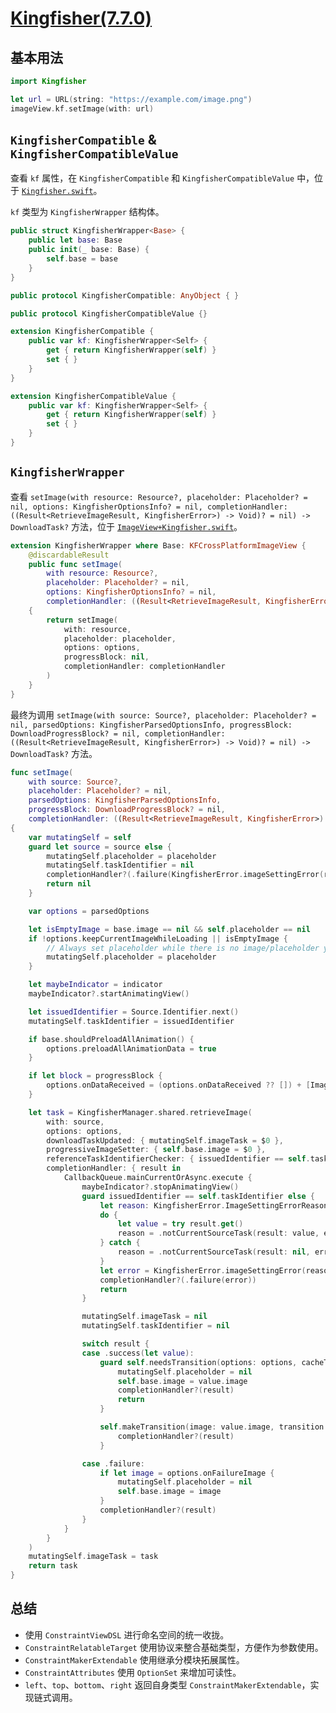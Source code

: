 # [Kingfisher(7.7.0)](https://github.com/onevcat/Kingfisher/tree/7.7.0)

## 基本用法
```swift
import Kingfisher

let url = URL(string: "https://example.com/image.png")
imageView.kf.setImage(with: url)
```

## `KingfisherCompatible` & `KingfisherCompatibleValue`

查看 `kf` 属性，在 `KingfisherCompatible` 和 `KingfisherCompatibleValue` 中，位于 [`Kingfisher.swift`](https://github.com/onevcat/Kingfisher/blob/7.7.0/Sources/General/Kingfisher.swift)。

`kf` 类型为 `KingfisherWrapper` 结构体。

```swift
public struct KingfisherWrapper<Base> {
    public let base: Base
    public init(_ base: Base) {
        self.base = base
    }
}

public protocol KingfisherCompatible: AnyObject { }

public protocol KingfisherCompatibleValue {}

extension KingfisherCompatible {
    public var kf: KingfisherWrapper<Self> {
        get { return KingfisherWrapper(self) }
        set { }
    }
}

extension KingfisherCompatibleValue {
    public var kf: KingfisherWrapper<Self> {
        get { return KingfisherWrapper(self) }
        set { }
    }
}
```

## `KingfisherWrapper`

查看 `setImage(with resource: Resource?, placeholder: Placeholder? = nil, options: KingfisherOptionsInfo? = nil, completionHandler: ((Result<RetrieveImageResult, KingfisherError>) -> Void)? = nil) -> DownloadTask?` 方法，位于 [`ImageView+Kingfisher.swift`](https://github.com/onevcat/Kingfisher/blob/7.7.0/Sources/Extensions/ImageView%2BKingfisher.swift)。

```swift
extension KingfisherWrapper where Base: KFCrossPlatformImageView {
    @discardableResult
    public func setImage(
        with resource: Resource?,
        placeholder: Placeholder? = nil,
        options: KingfisherOptionsInfo? = nil,
        completionHandler: ((Result<RetrieveImageResult, KingfisherError>) -> Void)? = nil) -> DownloadTask?
    {
        return setImage(
            with: resource,
            placeholder: placeholder,
            options: options,
            progressBlock: nil,
            completionHandler: completionHandler
        )
    }
}
```

最终为调用 `setImage(with source: Source?, placeholder: Placeholder? = nil, parsedOptions: KingfisherParsedOptionsInfo, progressBlock: DownloadProgressBlock? = nil, completionHandler: ((Result<RetrieveImageResult, KingfisherError>) -> Void)? = nil) -> DownloadTask?` 方法。

```swift
func setImage(
    with source: Source?,
    placeholder: Placeholder? = nil,
    parsedOptions: KingfisherParsedOptionsInfo,
    progressBlock: DownloadProgressBlock? = nil,
    completionHandler: ((Result<RetrieveImageResult, KingfisherError>) -> Void)? = nil) -> DownloadTask?
{
    var mutatingSelf = self
    guard let source = source else {
        mutatingSelf.placeholder = placeholder
        mutatingSelf.taskIdentifier = nil
        completionHandler?(.failure(KingfisherError.imageSettingError(reason: .emptySource)))
        return nil
    }

    var options = parsedOptions

    let isEmptyImage = base.image == nil && self.placeholder == nil
    if !options.keepCurrentImageWhileLoading || isEmptyImage {
        // Always set placeholder while there is no image/placeholder yet.
        mutatingSelf.placeholder = placeholder
    }

    let maybeIndicator = indicator
    maybeIndicator?.startAnimatingView()

    let issuedIdentifier = Source.Identifier.next()
    mutatingSelf.taskIdentifier = issuedIdentifier

    if base.shouldPreloadAllAnimation() {
        options.preloadAllAnimationData = true
    }

    if let block = progressBlock {
        options.onDataReceived = (options.onDataReceived ?? []) + [ImageLoadingProgressSideEffect(block)]
    }

    let task = KingfisherManager.shared.retrieveImage(
        with: source,
        options: options,
        downloadTaskUpdated: { mutatingSelf.imageTask = $0 },
        progressiveImageSetter: { self.base.image = $0 },
        referenceTaskIdentifierChecker: { issuedIdentifier == self.taskIdentifier },
        completionHandler: { result in
            CallbackQueue.mainCurrentOrAsync.execute {
                maybeIndicator?.stopAnimatingView()
                guard issuedIdentifier == self.taskIdentifier else {
                    let reason: KingfisherError.ImageSettingErrorReason
                    do {
                        let value = try result.get()
                        reason = .notCurrentSourceTask(result: value, error: nil, source: source)
                    } catch {
                        reason = .notCurrentSourceTask(result: nil, error: error, source: source)
                    }
                    let error = KingfisherError.imageSettingError(reason: reason)
                    completionHandler?(.failure(error))
                    return
                }

                mutatingSelf.imageTask = nil
                mutatingSelf.taskIdentifier = nil

                switch result {
                case .success(let value):
                    guard self.needsTransition(options: options, cacheType: value.cacheType) else {
                        mutatingSelf.placeholder = nil
                        self.base.image = value.image
                        completionHandler?(result)
                        return
                    }

                    self.makeTransition(image: value.image, transition: options.transition) {
                        completionHandler?(result)
                    }

                case .failure:
                    if let image = options.onFailureImage {
                        mutatingSelf.placeholder = nil
                        self.base.image = image
                    }
                    completionHandler?(result)
                }
            }
        }
    )
    mutatingSelf.imageTask = task
    return task
}
```

## 总结

* 使用 `ConstraintViewDSL` 进行命名空间的统一收拢。
* `ConstraintRelatableTarget` 使用协议来整合基础类型，方便作为参数使用。
* `ConstraintMakerExtendable` 使用继承分模块拓展属性。
* `ConstraintAttributes` 使用 `OptionSet` 来增加可读性。
* `left`、`top`、`bottom`、`right` 返回自身类型 `ConstraintMakerExtendable`，实现链式调用。
